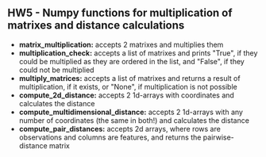 ## HW5 - Numpy functions for multiplication of matrixes and distance calculations

- **matrix_multiplication:** accepts 2 matrixes and multiplies them
- **multiplication_check:** accepts a list of matrixes and prints "True", if they could be multiplied as they are ordered in the list,
 and "False", if they could not be multiplied
- **multiply_matrices:** accepts a list of matrixes and returns a result of multiplication, if it exists, or "None", if multiplication is not possible
- **compute_2d_distance:** accepts 2 1d-arrays with coordinates and calculates the distance
- **compute_multidimensional_distance:** accepts 2 1d-arrays with any number of coordinates (the same in both!) and calculates the distance
- **compute_pair_distances:** accepts 2d arrays, where rows are observations and columns are features, and returns the pairwise-distance matrix

